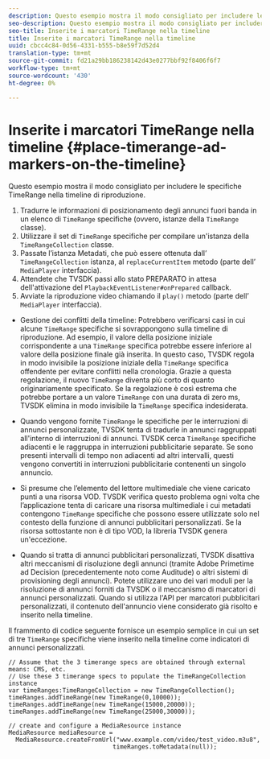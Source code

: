 ```yaml
---
description: Questo esempio mostra il modo consigliato per includere le specifiche TimeRange nella timeline di riproduzione.
seo-description: Questo esempio mostra il modo consigliato per includere le specifiche TimeRange nella timeline di riproduzione.
seo-title: Inserite i marcatori TimeRange nella timeline
title: Inserite i marcatori TimeRange nella timeline
uuid: cbcc4c84-0d56-4331-b555-b8e59f7d52d4
translation-type: tm+mt
source-git-commit: fd21a29bb186238142d43e0277bbf92f8406f6f7
workflow-type: tm+mt
source-wordcount: '430'
ht-degree: 0%

---
```



# Inserite i marcatori TimeRange nella timeline {#place-timerange-ad-markers-on-the-timeline}

Questo esempio mostra il modo consigliato per includere le specifiche TimeRange nella timeline di riproduzione.

1. Tradurre le informazioni di posizionamento degli annunci fuori banda in un elenco di `TimeRange` specifiche (ovvero, istanze della `TimeRange` classe).
1. Utilizzare il set di `TimeRange` specifiche per compilare un&#39;istanza della `TimeRangeCollection` classe.
1. Passate l’istanza Metadati, che può essere ottenuta dall’ `TimeRangeCollection` istanza, al `replaceCurrentItem` metodo (parte dell’ `MediaPlayer` interfaccia).
1. Attendete che TVSDK passi allo stato PREPARATO in attesa dell&#39;attivazione del `PlaybackEventListener#onPrepared` callback.
1. Avviate la riproduzione video chiamando il `play()` metodo (parte dell’ `MediaPlayer` interfaccia).

* Gestione dei conflitti della timeline: Potrebbero verificarsi casi in cui alcune `TimeRange` specifiche si sovrappongono sulla timeline di riproduzione. Ad esempio, il valore della posizione iniziale corrispondente a una `TimeRange` specifica potrebbe essere inferiore al valore della posizione finale già inserita. In questo caso, TVSDK regola in modo invisibile la posizione iniziale della `TimeRange` specifica offendente per evitare conflitti nella cronologia. Grazie a questa regolazione, il nuovo `TimeRange` diventa più corto di quanto originariamente specificato. Se la regolazione è così estrema che potrebbe portare a un valore `TimeRange` con una durata di zero ms, TVSDK elimina in modo invisibile la `TimeRange` specifica indesiderata.

* Quando vengono fornite `TimeRange` le specifiche per le interruzioni di annunci personalizzate, TVSDK tenta di tradurle in annunci raggruppati all&#39;interno di interruzioni di annunci. TVSDK cerca `TimeRange` specifiche adiacenti e le raggruppa in interruzioni pubblicitarie separate. Se sono presenti intervalli di tempo non adiacenti ad altri intervalli, questi vengono convertiti in interruzioni pubblicitarie contenenti un singolo annuncio.

* Si presume che l’elemento del lettore multimediale che viene caricato punti a una risorsa VOD. TVSDK verifica questo problema ogni volta che l’applicazione tenta di caricare una risorsa multimediale i cui metadati contengono `TimeRange` specifiche che possono essere utilizzate solo nel contesto della funzione di annunci pubblicitari personalizzati. Se la risorsa sottostante non è di tipo VOD, la libreria TVSDK genera un&#39;eccezione.

* Quando si tratta di annunci pubblicitari personalizzati, TVSDK disattiva altri meccanismi di risoluzione degli annunci (tramite  Adobe Primetime ad Decision (precedentemente noto come Auditude) o altri sistemi di provisioning degli annunci). Potete utilizzare uno dei vari moduli per la risoluzione di annunci forniti da TVSDK o il meccanismo di marcatori di annunci personalizzati. Quando si utilizza l&#39;API per marcatori pubblicitari personalizzati, il contenuto dell&#39;annuncio viene considerato già risolto e inserito nella timeline.

<!--<a id="example_639BD1B66CE74F3DB65ED06CAD23EB09"></a>-->

Il frammento di codice seguente fornisce un esempio semplice in cui un set di tre `TimeRange` specifiche viene inserito nella timeline come indicatori di annunci personalizzati.

```
// Assume that the 3 timerange specs are obtained through external means: CMS, etc. 
// Use these 3 timerange specs to populate the TimeRangeCollection instance 
var timeRanges:TimeRangeCollection = new TimeRangeCollection(); 
timeRanges.addTimeRange(new TimeRange(0,10000)); 
timeRanges.addTimeRange(new TimeRange(15000,20000)); 
timeRanges.addTimeRange(new TimeRange(25000,30000)); 
  
// create and configure a MediaResource instance 
MediaResource mediaResource =  
  MediaResource.createFromUrl("www.example.com/video/test_video.m3u8",  
                             timeRanges.toMetadata(null));
```
